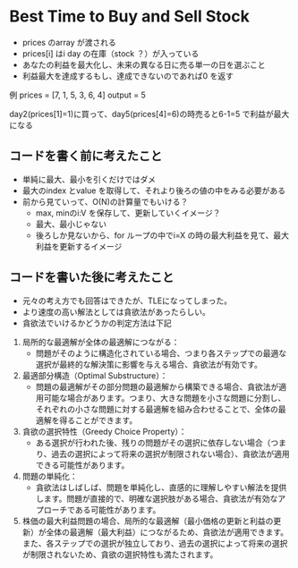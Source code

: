 # Best Time to Buy and Sell Stock

- prices のarray が渡される
- prices[i] はi day の在庫（stock ？）が入っている
- あなたの利益を最大化し、未来の異なる日に売る単一の日を選ぶこと
- 利益最大を達成するもし、達成できないのであれば0 を返す

例
prices = [7, 1, 5, 3, 6, 4]
output = 5

day2(prices[1]=1)に買って、day5(prices[4]=6)の時売ると6-1=5 で利益が最大になる


## コードを書く前に考えたこと
- 単純に最大、最小を引くだけではダメ
- 最大のindex とvalue を取得して、それより後ろの値の中をみる必要がある
- 前から見ていって、O(N)の計算量でもいける？
  - max, minのi:V を保存して、更新していくイメージ？
  - 最大、最小じゃない
  - 後ろしか見ないから、for ループの中でi=X の時の最大利益を見て、最大利益を更新するイメージ

## コードを書いた後に考えたこと
- 元々の考え方でも回答はできたが、TLEになってしまった。
- より速度の高い解法としては貪欲法があったらしい。
- 貪欲法でいけるかどうかの判定方法は下記

1. 局所的な最適解が全体の最適解につながる： 
   - 問題がそのように構造化されている場合、つまり各ステップでの最適な選択が最終的な解決策に影響を与える場合、貪欲法が有効です。 
2. 最適部分構造（Optimal Substructure）： 
   - 問題の最適解がその部分問題の最適解から構築できる場合、貪欲法が適用可能な場合があります。つまり、大きな問題を小さな問題に分割し、それぞれの小さな問題に対する最適解を組み合わせることで、全体の最適解を得ることができます。 
3. 貪欲の選択特性（Greedy Choice Property）： 
   - ある選択が行われた後、残りの問題がその選択に依存しない場合（つまり、過去の選択によって将来の選択が制限されない場合）、貪欲法が適用できる可能性があります。 
4. 問題の単純化： 
   - 貪欲法はしばしば、問題を単純化し、直感的に理解しやすい解法を提供します。問題が直接的で、明確な選択肢がある場合、貪欲法が有効なアプローチである可能性があります。 
5. 株価の最大利益問題の場合、局所的な最適解（最小価格の更新と利益の更新）が全体の最適解（最大利益）につながるため、貪欲法が適用できます。また、各ステップでの選択が独立しており、過去の選択によって将来の選択が制限されないため、貪欲の選択特性も満たされます。
